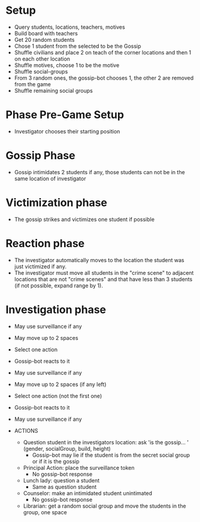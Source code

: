 # Setup

- Query students, locations, teachers, motives
- Build board with teachers
- Get 20 random students
- Chose 1 student from the selected to be the Gossip
- Shuffle civilians and place 2 on teach of the corner locations and then 1 on each other location
- Shuffle motives, choose 1 to be the motive
- Shuffle social-groups
- From 3 random ones, the gossip-bot chooses 1, the other 2 are removed from the game
- Shuffle remaining social groups

# Phase Pre-Game Setup

- Investigator chooses their starting position

# Gossip Phase

- Gossip intimidates 2 students if any, those students can not be in the same location of investigator

# Victimization phase

- The gossip strikes and victimizes one student if possible

# Reaction phase

- The investigator automatically moves to the location the student was just victimized if any.
- The investigator must move all students in the "crime scene" to adjacent locations that are not "crime scenes" and that have less than 3 students (if not possible, expand range by 1).

# Investigation phase

- May use surveillance if any
- May move up to 2 spaces
- Select one action
- Gossip-bot reacts to it
- May use surveillance if any
- May move up to 2 spaces (if any left)
- Select one action (not the first one)
- Gossip-bot reacts to it
- May use surveillance if any

- ACTIONS
  - Question student in the investigators location: ask 'is the gossip... ' (gender, socialGroup, build, height)
    - Gossip-bot may lie if the student is from the secret social group or if it is the gossip
  - Principal Action: place the surveillance token
    - No gossip-bot response
  - Lunch lady: question a student
    - Same as question student
  - Counselor: make an intimidated student unintimated
    - No gossip-bot response
  - Librarian: get a random social group and move the students in the group, one space
